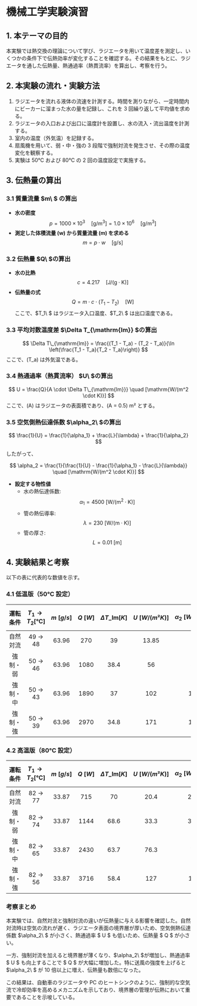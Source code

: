 # 機械工学実験演習

## 1. 本テーマの目的

本実験では熱交換の理論について学び、ラジエータを用いて温度差を測定し、いくつかの条件下で伝熱効率が変化することを確認する。その結果をもとに、ラジエータを通した伝熱量、熱通過率（熱貫流率）を算出し、考察を行う。

## 2. 本実験の流れ・実験方法

1. ラジエータを流れる液体の流速を計測する。時間を測りながら、一定時間内にビーカーに溜まった水の量を記録し、これを 3 回繰り返して平均値を求める。
2. ラジエータの入口および出口に温度計を設置し、水の流入・流出温度を計測する。
3. 室内の温度（外気温）を記録する。
4. 扇風機を用いて、弱・中・強の 3 段階で強制対流を発生させ、その際の温度変化を観察する。
5. 実験は 50℃ および 80℃ の 2 回の温度設定で実施する。

## 3. 伝熱量の算出

### 3.1 質量流量 $m\ $ の算出

- **水の密度**  
  $$ p = 1000 \times 10^3 \quad [\mathrm{g/m^3}] = 1.0 \times 10^6 \quad [\mathrm{g/m^3}] $$
- **測定した体積流量 \(w\) から質量流量 \(m\) を求める**  
  $$ m = p \cdot w \quad [\mathrm{g/s}] $$

### 3.2 伝熱量 $Q\ $の算出

- **水の比熱**  
  $$ c = 4.217 \quad [\mathrm{J/(g \cdot K)}] $$
- **伝熱量の式**  
  $$ Q = m \cdot c \cdot (T_1 - T_2) \quad [\mathrm{W}] $$
  ここで、$T_1\ $ はラジエータ入口温度、$T_2\ $ は出口温度である。

### 3.3 平均対数温度差 $\Delta T\_{\mathrm{lm}} $の算出

$$ \Delta T\_{\mathrm{lm}} = \frac{(T_1 - T_a) - (T_2 - T_a)}{\ln \left(\frac{T_1 - T_a}{T_2 - T_a}\right)} $$
ここで、\(T_a\) は外気温である。

### 3.4 熱通過率（熱貫流率） $U\ $の算出

$$ U = \frac{Q}{A \cdot \Delta T\_{\mathrm{lm}}} \quad [\mathrm{W/(m^2 \cdot K)}] $$
ここで、\(A\) はラジエータの表面積であり、\(A = 0.5\) m² とする。

### 3.5 空気側熱伝達係数 $\alpha_2\ $の算出

$$ \frac{1}{U} = \frac{1}{\alpha_1} + \frac{L}{\lambda} + \frac{1}{\alpha_2} $$

したがって、

$$ \alpha_2 = \frac{1}{\frac{1}{U} - \frac{1}{\alpha_1} - \frac{L}{\lambda}} \quad [\mathrm{W/(m^2 \cdot K)}] $$

- **設定する物性値**
  - 水の熱伝達係数: $$ \alpha_1 = 4500\ [\mathrm{W/(m^2 \cdot K)}] $$
  - 管の熱伝導率: $$\lambda = 230\ [\mathrm{W/(m \cdot K)}] $$
  - 管の厚さ: $$ L = 0.01\ [\mathrm{m}] $$

## 4. 実験結果と考察

以下の表に代表的な数値を示す。

### 4.1 低温版（50℃ 設定）

| 運転条件 | $$T_1 \to T_2 [℃]$$ | $$m\ [g/s]$$ | $$Q\ [W]$$ | $$\Delta T\_{\mathrm{lm}} [K]$$ | $$U\ [W/(m²K)]$$ | $$\alpha_2\ [W/(m²K)]$$ |
| :------: | :-----------------: | :----------: | :--------: | :-----------------------------: | :--------------: | :---------------------: |
| 自然対流 |       49 → 48       |    63.96     |    270     |               39                |      13.85       |           14            |
| 強制・弱 |       50 → 46       |    63.96     |    1080    |              38.4               |        56        |           57            |
| 強制・中 |       50 → 43       |    63.96     |    1890    |               37                |       102        |           105           |
| 強制・強 |       50 → 39       |    63.96     |    2970    |              34.8               |       171        |           179           |

### 4.2 高温版（80℃ 設定）

| 運転条件 | $$T_1 \to T_2 [℃]$$ | $$m\ [g/s]$$ | $$Q\ [W]$$ | $$\Delta T\_{\mathrm{lm}} [K]$$ | $$U\ [W/(m²K)]$$ | $$\alpha_2\ [W/(m²K)]$$ |
| :------: | :-----------------: | :----------: | :--------: | :-----------------------------: | :--------------: | :---------------------: |
| 自然対流 |       82 → 77       |    33.87     |    715     |               70                |       20.4       |          20.5           |
| 強制・弱 |       82 → 74       |    33.87     |    1144    |              68.6               |       33.3       |          33.7           |
| 強制・中 |       82 → 65       |    33.87     |    2430    |              63.7               |       76.3       |           78            |
| 強制・強 |       82 → 56       |    33.87     |    3716    |              58.4               |       127        |           132           |

### **考察まとめ**

本実験では、自然対流と強制対流の違いが伝熱量に与える影響を確認した。自然対流時は空気の流れが遅く、ラジエータ表面の境界層が厚いため、空気側熱伝達係数 $\alpha_2\ $ が小さく、熱通過率 $ U $ も低いため、伝熱量 $ Q $ が小さい。

一方、強制対流を加えると境界層が薄くなり、$\alpha_2\ $が増加し、熱通過率 $ U $ も向上することで $ Q $ が大幅に増加した。特に送風の強度を上げると $\alpha_2\ $ が 10 倍以上に増え、伝熱量も数倍になった。

この結果は、自動車のラジエータや PC のヒートシンクのように、強制的な空気流で冷却効率を高めるメカニズムを示しており、境界層の管理が伝熱において重要であることを示唆している。
